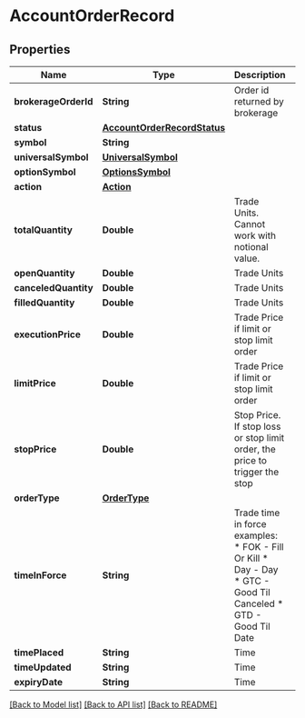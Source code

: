 # AccountOrderRecord

## Properties
Name | Type | Description | Notes
------------ | ------------- | ------------- | -------------
**brokerageOrderId** | **String** | Order id returned by brokerage | [optional] 
**status** | [**AccountOrderRecordStatus**](AccountOrderRecordStatus.md) |  | [optional] 
**symbol** | **String** |  | [optional] 
**universalSymbol** | [**UniversalSymbol**](UniversalSymbol.md) |  | [optional] 
**optionSymbol** | [**OptionsSymbol**](OptionsSymbol.md) |  | [optional] 
**action** | [**Action**](Action.md) |  | [optional] 
**totalQuantity** | **Double** | Trade Units. Cannot work with notional value. | [optional] 
**openQuantity** | **Double** | Trade Units | [optional] 
**canceledQuantity** | **Double** | Trade Units | [optional] 
**filledQuantity** | **Double** | Trade Units | [optional] 
**executionPrice** | **Double** | Trade Price if limit or stop limit order | [optional] 
**limitPrice** | **Double** | Trade Price if limit or stop limit order | [optional] 
**stopPrice** | **Double** | Stop Price. If stop loss or stop limit order, the price to trigger the stop | [optional] 
**orderType** | [**OrderType**](OrderType.md) |  | [optional] 
**timeInForce** | **String** | Trade time in force examples:   * FOK - Fill Or Kill   * Day - Day   * GTC - Good Til Canceled   * GTD - Good Til Date  | [optional] 
**timePlaced** | **String** | Time | [optional] 
**timeUpdated** | **String** | Time | [optional] 
**expiryDate** | **String** | Time | [optional] 

[[Back to Model list]](../README.md#models) [[Back to API list]](../README.md#api-endpoints) [[Back to README]](../README.md)


